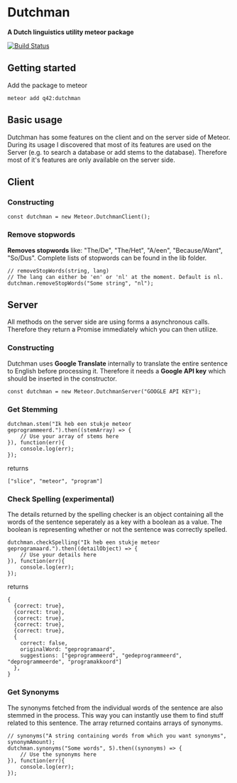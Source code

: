 # Dutchman
__A Dutch linguistics utility meteor package__

[![Build Status][travis-image]][travis-url]

## Getting started

Add the package to meteor
```
meteor add q42:dutchman
```

## Basic usage

Dutchman has some features on the client and on the server side of Meteor. 
During its usage I discovered that most of its features are used on the Server (e.g. to search a database or add stems to the database).
Therefore most of it's features are only available on the server side. 

## Client

### Constructing
```
const dutchman = new Meteor.DutchmanClient();
```

### Remove stopwords
__Removes stopwords__ like: "The/De", "The/Het", "A/een", "Because/Want", "So/Dus".
Complete lists of stopwords can be found in the lib folder.
```
// removeStopWords(string, lang)
// The lang can either be 'en' or 'nl' at the moment. Default is nl.
dutchman.removeStopWords("Some string", "nl");
```

## Server

All methods on the server side are using forms a asynchronous calls. 
Therefore they return a Promise immediately which you can then utilize.

### Constructing
Dutchman uses __Google Translate__ internally to translate the entire sentence to English before processing it.
Therefore it needs a __Google API key__ which should be inserted in the constructor.
```
const dutchman = new Meteor.DutchmanServer("GOOGLE API KEY");
```

### Get Stemming
```
dutchman.stem("Ik heb een stukje meteor geprogrammeerd.").then((stemArray) => {
    // Use your array of stems here
}), function(err){
    console.log(err);
});
```
returns
```
["slice", "meteor", "program"]
```

### Check Spelling (experimental)

The details returned by the spelling checker is an object containing all the words of the sentence seperately as a key with a boolean as a value.
The boolean is representing whether or not the sentence was correctly spelled.
```
dutchman.checkSpelling("Ik heb een stukje meteor geprogramaard.").then((detailObject) => {
    // Use your details here
}), function(err){
    console.log(err);
});
```
returns 
```
{
  {correct: true},
  {correct: true},
  {correct: true},
  {correct: true},
  {correct: true},
  {
    correct: false,
    originalWord: "geprogramaard",
    suggestions: ["geprogrammeerd", "gedeprogrammeerd", "deprogrammeerde", "programakkoord"]
  },
}
```

### Get Synonyms

The synonyms fetched from the individual words of the sentence are also stemmed in the process. 
This way you can instantly use them to find stuff related to this sentence.
The array returned contains arrays of synonyms.
```
// synonyms("A string containing words from which you want synonyms", synonymAmount);
dutchman.synonyms("Some words", 5).then((synonyms) => {
    // Use the synonyms here
}), function(err){
    console.log(err);
});
```

[travis-url]: https://travis-ci.org/Q42/meteor-dutchman
[travis-image]: http://img.shields.io/travis/Q42/meteor-dutchman.svg
